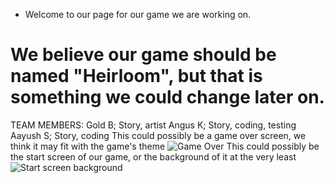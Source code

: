 * Welcome to our page for our game we are working on.
# We believe our game should be named "Heirloom", but that is something we could change later on.
TEAM MEMBERS:
Gold B; Story, artist
Angus K; Story, coding, testing
Aayush S; Story, coding
This could possibly be a game over screen, we think it may fit with the game's theme
![Game Over](https://github.com/g0ld-star/tehehe-/blob/main/images/Gameoverscreen.png?raw=true)
This could possibly be the start screen of our game, or the background of it at the very least
![Start screen background](https://github.com/g0ld-star/tehehe-/blob/main/images/startscreenbackground.png?raw=true)
